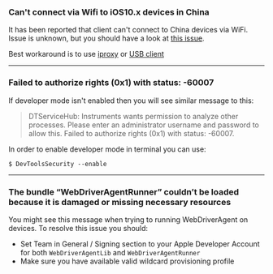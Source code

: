 ### Can't connect via Wifi to iOS10.x devices in China

It has been reported that client can't connect to China devices via WiFi. Issue is unknown, but you should have a look at [this issue](https://github.com/facebook/WebDriverAgent/issues/288).

Best workaround is to use [iproxy](http://iphonedevwiki.net/index.php/SSH_Over_USB) or [USB client](https://github.com/facebook/WebDriverAgent/wiki/USB-support)
___
### Failed to authorize rights (0x1) with status: -60007

If developer mode isn't enabled then you will see similar message to this:
> DTServiceHub: Instruments wants permission to analyze other processes. Please enter an administrator username and password to allow this.
> Failed to authorize rights (0x1) with status: -60007.

In order to enable developer mode in terminal you can use:
```
$ DevToolsSecurity --enable
```
___
### The bundle “WebDriverAgentRunner” couldn’t be loaded because it is damaged or missing necessary resources
You might see this message when trying to running WebDriverAgent on devices. To resolve this issue you should:
* Set Team in General / Signing section to your Apple Developer Account for both `WebDriverAgentLib` and `WebDriverAgentRunner`
* Make sure you have available valid wildcard provisioning profile